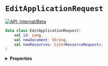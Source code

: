 # `EditApplicationRequest`


[![API: Internal/Beta](https://img.shields.io/static/v1?label=API&message=Internal/Beta&color=red&style=flat-square)](/docs/developer-guide/core/api-conventions.md)



```kotlin
data class EditApplicationRequest(
    val id: Long,
    val newDocument: String,
    val newResources: List<ResourceRequest>,
)
```

<details>
<summary>
<b>Properties</b>
</summary>

<details>
<summary>
<code>id</code>: <code><code><a href='https://kotlinlang.org/api/latest/jvm/stdlib/kotlin/-long/'>Long</a></code></code>
</summary>





</details>

<details>
<summary>
<code>newDocument</code>: <code><code><a href='https://kotlinlang.org/api/latest/jvm/stdlib/kotlin/-string/'>String</a></code></code>
</summary>





</details>

<details>
<summary>
<code>newResources</code>: <code><code><a href='https://kotlinlang.org/api/latest/jvm/stdlib/kotlin.collections/-list/'>List</a>&lt;<a href='#resourcerequest'>ResourceRequest</a>&gt;</code></code>
</summary>





</details>



</details>

